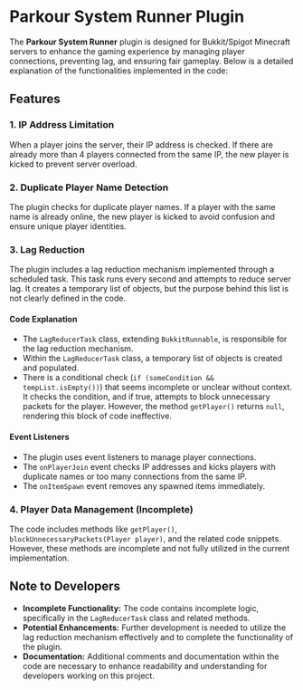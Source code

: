 # Parkour System Runner Plugin

The **Parkour System Runner** plugin is designed for Bukkit/Spigot Minecraft servers to enhance the gaming experience by managing player connections, preventing lag, and ensuring fair gameplay. Below is a detailed explanation of the functionalities implemented in the code:

## Features

### 1. IP Address Limitation
When a player joins the server, their IP address is checked. If there are already more than 4 players connected from the same IP, the new player is kicked to prevent server overload.

### 2. Duplicate Player Name Detection
The plugin checks for duplicate player names. If a player with the same name is already online, the new player is kicked to avoid confusion and ensure unique player identities.

### 3. Lag Reduction
The plugin includes a lag reduction mechanism implemented through a scheduled task. This task runs every second and attempts to reduce server lag. It creates a temporary list of objects, but the purpose behind this list is not clearly defined in the code.

#### Code Explanation
- The `LagReducerTask` class, extending `BukkitRunnable`, is responsible for the lag reduction mechanism.
- Within the `LagReducerTask` class, a temporary list of objects is created and populated.
- There is a conditional check (`if (someCondition && tempList.isEmpty())`) that seems incomplete or unclear without context. It checks the condition, and if true, attempts to block unnecessary packets for the player. However, the method `getPlayer()` returns `null`, rendering this block of code ineffective.

#### Event Listeners
- The plugin uses event listeners to manage player connections.
- The `onPlayerJoin` event checks IP addresses and kicks players with duplicate names or too many connections from the same IP.
- The `onItemSpawn` event removes any spawned items immediately.

### 4. Player Data Management (Incomplete)
The code includes methods like `getPlayer()`, `blockUnnecessaryPackets(Player player)`, and the related code snippets. However, these methods are incomplete and not fully utilized in the current implementation.

## Note to Developers
- **Incomplete Functionality:** The code contains incomplete logic, specifically in the `LagReducerTask` class and related methods.
- **Potential Enhancements:** Further development is needed to utilize the lag reduction mechanism effectively and to complete the functionality of the plugin.
- **Documentation:** Additional comments and documentation within the code are necessary to enhance readability and understanding for developers working on this project.
